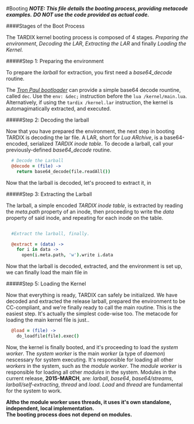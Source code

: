 #Booting
**_NOTE: This file details the booting process, providing metacode examples._**
**_DO NOT use the code provided as actual code._**


####Stages of the Boot Process

The TARDIX kernel booting process is composed of 4 stages. *Preparing the environment*, *Decoding the LAR*, *Extracting the LAR* and finally *Loading the Kernel.*



#####Step 1: Preparing the environment

To prepare the _larball_ for extraction, you first need a _base64_decode_ routine.

The _[Tron Paul bootloader](http://github.com/)_ can provide a simple base64 decode rountine, called `dec`. Use the `env: &dec;` instruction before the `lua /kernel/main.lua`. Alternatively, if using the `tardix /kernel.lar` instruction, the kernel is automagimatically extracted, and executed.



#####Step 2: Decoding the larball

Now that you have prepared the environment, the next step in booting TARDIX is decoding the lar file. A LAR, short for  _Lua ARchive_, is a base64-encoded, serialized _TARDIX inode table_. To decode a larball, call your previously-defined _base64_decode_ routine.

``` coffee
  # Decode the Larball
  @decode = (file) ->
    return base64_decode(file.readAll())
```

Now that the larball is decoded, let's proceed to extract it, in

#####Step 3: Extracting the Larball

The larball, a simple encoded _TARDIX inode table_, is extracted by reading the _meta.path_ property of an inode, then proceeding to write the _data_ property of said inode, and repeating for each inode on the table.

``` coffee

  #Extract the larball, finally.

  @extract = (data) ->
    for i in data ->
      open(i.meta.path, 'w').write i.data

```

Now that the larball is decoded, extracted, and the environment is set up, we can finally load the main file in


#####Step 5: Loading the Kernel

Now that everything is ready, TARDIX can safely be initialized. We have decoded and extracted the release larball, prepared the environment to be CC-compliant, and we're finally ready to call the main routine. This is the easiest step. It's actually the simplest code-wise too. The metacode for loading the main kernel file is just..

```coffee
  @load = (file) ->
    do_loadfile(file).exec()
```

Now, the kernel is finally booted, and it's proceeding to load the _system worker_.
The _system worker_ is the main _worker_ (a type of _daemon_) nescessary for system executing. It's responsible for loading all other _workers_ in the system, such as the _module worker_. The _module worker_ is responsible for loading all other _modules_ in the system. Modules in the current release, **2015-MARCH**, are: _larball_, _base64_, _base64/streams_, _larball/self-extracting_, _thread_ and _load_. _Load_ and _thread_ are fundamental for the system to work.

__Altho the module worker uses threads, it uses it's own standalone, independent, local implementation.<br>
The booting process does not depend on modules.__

